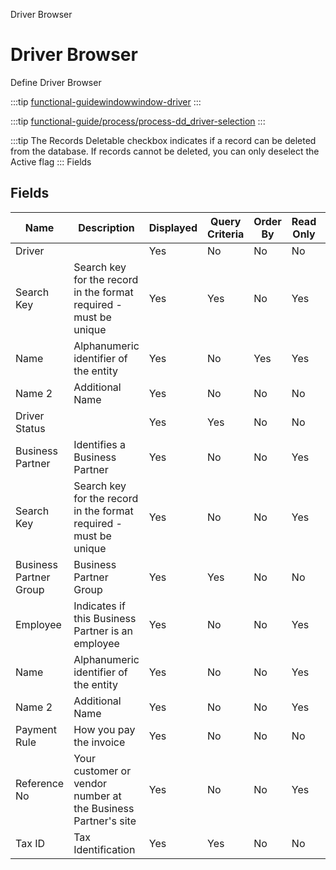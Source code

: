 
Driver Browser
# Driver Browser


Define Driver Browser

:::tip
[functional-guidewindowwindow-driver](functional-guidewindowwindow-driver.md)
:::

:::tip
[functional-guide/process/process-dd_driver-selection](functional-guide/process/process-dd_driver-selection.md)
:::

:::tip
The Records Deletable checkbox indicates if a record can be deleted from the database.  If records cannot be deleted, you can only deselect the Active flag
:::
Fields
## Fields




Name                   | Description                                                       | Displayed | Query Criteria | Order By | Read Only | Mandatory
---------------------- | ----------------------------------------------------------------- | --------- | -------------- | -------- | --------- | ---------
Driver                 |                                                                   | Yes       | No             | No       | No        | No       
Search Key             | Search key for the record in the format required - must be unique | Yes       | Yes            | No       | Yes       | No       
Name                   | Alphanumeric identifier of the entity                             | Yes       | No             | Yes      | Yes       | No       
Name 2                 | Additional Name                                                   | Yes       | No             | No       | No        | No       
Driver Status          |                                                                   | Yes       | Yes            | No       | No        | No       
Business Partner       | Identifies a Business Partner                                     | Yes       | No             | No       | Yes       | No       
Search Key             | Search key for the record in the format required - must be unique | Yes       | No             | No       | Yes       | No       
Business Partner Group | Business Partner Group                                            | Yes       | Yes            | No       | No        | No       
Employee               | Indicates if  this Business Partner is an employee                | Yes       | No             | No       | Yes       | No       
Name                   | Alphanumeric identifier of the entity                             | Yes       | No             | No       | Yes       | No       
Name 2                 | Additional Name                                                   | Yes       | No             | No       | Yes       | No       
Payment Rule           | How you pay the invoice                                           | Yes       | No             | No       | No        | No       
Reference No           | Your customer or vendor number at the Business Partner's site     | Yes       | No             | No       | Yes       | No       
Tax ID                 | Tax Identification                                                | Yes       | Yes            | No       | No        | No       
